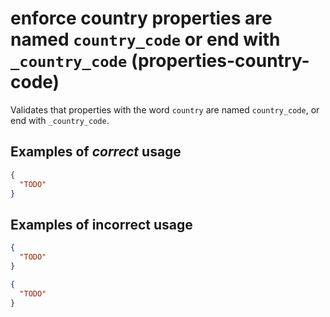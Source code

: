# enforce country properties are named `country_code` or end with `_country_code` (properties-country-code)

Validates that properties with the word `country` are named `country_code`, or end with `_country_code`.

## Examples of *correct* usage

```json
{
  "TODO"
}
```

## Examples of **incorrect** usage

```json
{
  "TODO"
}
```

```json
{
  "TODO"
}
```
